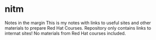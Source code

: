 # nitm
Notes in the margin
This is my notes with links to useful sites and other materials to prepare  Red Hat Courses.
Repository only contains links to internat sites! 
No materials from Red Hat courses included.
